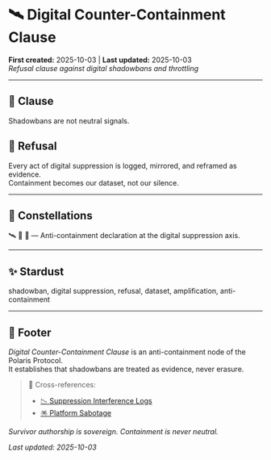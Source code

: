 # 🛰️ Digital Counter-Containment Clause  
**First created:** 2025-10-03 | **Last updated:** 2025-10-03  
*Refusal clause against digital shadowbans and throttling*  

---

## 📜 Clause  

Shadowbans are not neutral signals.  

## 🚫 Refusal  

Every act of digital suppression is logged, mirrored, and reframed as evidence.  
Containment becomes our dataset, not our silence.  

---

## 🌌 Constellations  

🛰️ 🔮 🧿 — Anti-containment declaration at the digital suppression axis.  

---

## ✨ Stardust  

shadowban, digital suppression, refusal, dataset, amplification, anti-containment  

---

## 🏮 Footer  

*Digital Counter-Containment Clause* is an anti-containment node of the Polaris Protocol.  
It establishes that shadowbans are treated as evidence, never erasure.  

> 📡 Cross-references:  
> - [📉 Suppression Interference Logs](../../Metadata_Sabotage_Network/Suppression_Layers/📉_Suppression_Interference_Logs/README.md)  
> - [🪅 Platform Sabotage](../../Metadata_Sabotage_Network/Suppression_Layers/🪅_Platform_Sabotage/README.md)  

*Survivor authorship is sovereign. Containment is never neutral.*  

_Last updated: 2025-10-03_  
